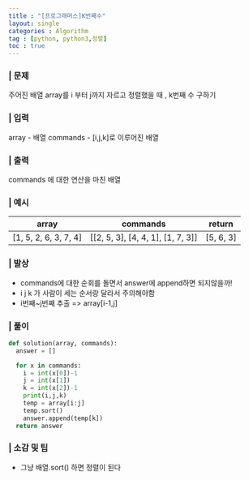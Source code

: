 ```yaml
---
title : "[프로그래머스]K번째수"
layout: single
categories : Algorithm
tag : [python, python3,정렬]
toc : true
---
```

### | 문제
주어진 배열 array를 i 부터 j까지 자르고 정렬했을 때 , k번째 수 구하기 

### | 입력
array - 배열
commands - [i,j,k]로 이루어진 배열

### | 출력
commands 에 대한 연산을 마친 배열

### | 예시

|**array**|**commands**|**return**|
|---|---|---|
|[1, 5, 2, 6, 3, 7, 4]| [[2, 5, 3], [4, 4, 1], [1, 7, 3]]	|[5, 6, 3]|


### | 발상
- commands에 대한 순회를 돌면서 answer에 append하면 되지않을까!
- i j k 가 사람이 세는 순서랑 달라서 주의해야함
- i번째~j번째 추출 => array[i-1,j]


### | 풀이

``` python
def solution(array, commands):
  answer = []

  for x in commands:
    i = int(x[0])-1
    j = int(x[1])
    k = int(x[2])-1
    print(i,j,k)
    temp = array[i:j]
    temp.sort()
    answer.append(temp[k])
  return answer

```

### | 소감 및 팁
- 그냥 배열.sort() 하면 정렬이 된다